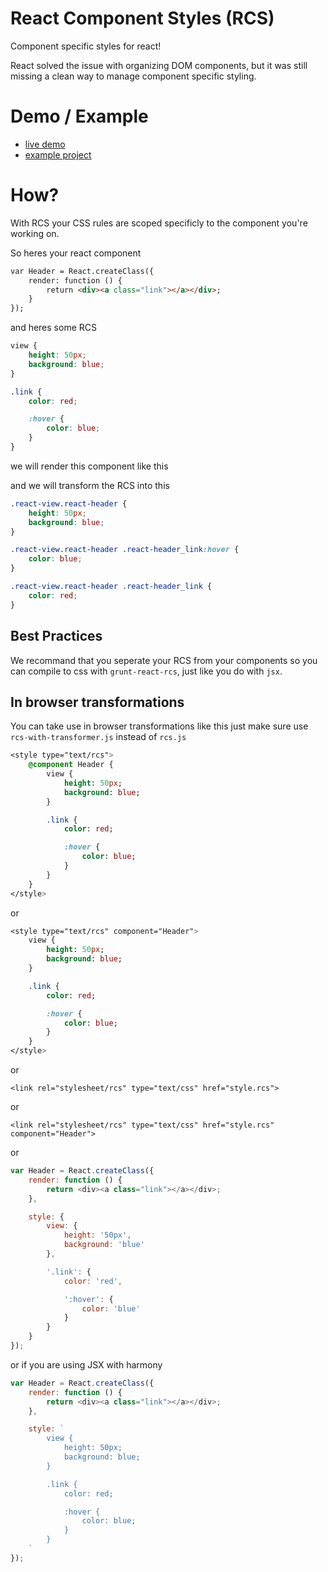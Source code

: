 # React Component Styles (RCS)

Component specific styles for react!

React solved the issue with organizing DOM components, but it was still missing a clean way to manage component specific styling.

# Demo / Example

- [live demo](http://jsfiddle.net/icodeforlove/pn2g6/embedded/result%2Ccss%2Cjs/)
- [example project](https://github.com/icodeforlove/react-rcs-example)

# How?

With RCS your CSS rules are scoped specificly to the component you're working on.

So heres your react component

```html
var Header = React.createClass({
	render: function () {
		return <div><a class="link"></a></div>;
	}
});
```

and heres some RCS

```css
view {
	height: 50px;
	background: blue;
}

.link {
	color: red;

	:hover {
		color: blue;
	}
}
```

we will render this component like this

<div class="react-view react-header"><a class="react-header_link"></a></div>

and we will transform the RCS into this

```css
.react-view.react-header {
	height: 50px;
	background: blue;
}

.react-view.react-header .react-header_link:hover {
	color: blue;
}

.react-view.react-header .react-header_link {
	color: red;
}
```

## Best Practices

We recommand that you seperate your RCS from your components so you can compile to css with `grunt-react-rcs`, just like you do with `jsx`.

## In browser transformations

You can take use in browser transformations like this just make sure use `rcs-with-transformer.js` instead of `rcs.js`

```sass
<style type="text/rcs">
	@component Header {
		view {
			height: 50px;
			background: blue;
		}

		.link {
			color: red;

			:hover {
				color: blue;
			}
		}
	}
</style>
```

or 

```sass
<style type="text/rcs" component="Header">
	view {
		height: 50px;
		background: blue;
	}

	.link {
		color: red;

		:hover {
			color: blue;
		}
	}
</style>
```

or

```
<link rel="stylesheet/rcs" type="text/css" href="style.rcs">
```

or

```
<link rel="stylesheet/rcs" type="text/css" href="style.rcs" component="Header">
```

or

```javascript
var Header = React.createClass({
	render: function () {
		return <div><a class="link"></a></div>;
	},

	style: {
		view: {
			height: '50px',
			background: 'blue'
		},

		'.link': {
			color: 'red',

			':hover': {
				color: 'blue'
			}
		}
	}
});

```

or if you are using JSX with harmony

```javascript
var Header = React.createClass({
	render: function () {
		return <div><a class="link"></a></div>;
	},

	style: `
		view {
			height: 50px;
			background: blue;
		}

		.link {
			color: red;

			:hover {
				color: blue;
			}
		}
	`
});

```
